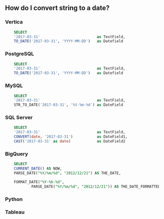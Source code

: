 

## How do I convert string to a date?

### Vertica
```sql
    SELECT
    '2017-03-31'                          as TextField,
    TO_DATE('2017-03-31', 'YYYY-MM-DD')   as Datefield
```

### PostgreSQL
```sql
    SELECT
    '2017-03-31'                          as TextField,
    TO_DATE('2017-03-31', 'YYYY-MM-DD')   as Datefield
```

### MySQL
```sql
    SELECT
    '2017-03-31'                          as TextField,
    STR_TO_DATE('2017-03-31', '%Y-%m-%d') as DateField  
```

### SQL Server
```sql
    SELECT
    '2017-03-31'                          as TextField,
    CONVERT(date, '2017-03-31')           as DateField1,
    CAST('2017-03-31' as date)            as DateField2
```

### BigQuery
```sql
    SELECT
    CURRENT_DATE() AS NOW,
    PARSE_DATE("%Y/%m/%d", "2012/12/21") AS THE_DATE,

    FORMAT_DATE("%Y-%b-%d",
            PARSE_DATE("%Y/%m/%d", "2012/12/21")) AS THE_DATE_FORMATTED
```

### Python

### Tableau